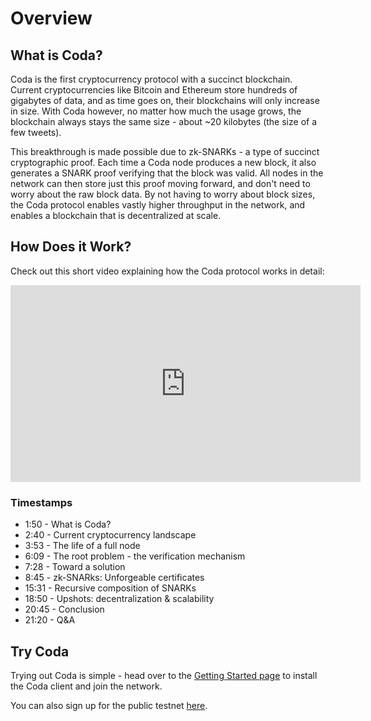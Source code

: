 # Overview

## What is Coda?

Coda is the first cryptocurrency protocol with a succinct blockchain. Current cryptocurrencies like Bitcoin and Ethereum store hundreds of gigabytes of data, and as time goes on, their blockchains will only increase in size. With Coda however, no matter how much the usage grows, the blockchain always stays the same size - about ~20 kilobytes (the size of a few tweets).

This breakthrough is made possible due to zk-SNARKs - a type of succinct cryptographic proof. Each time a Coda node produces a new block, it also generates a SNARK proof verifying that the block was valid. All nodes in the network can then store just this proof moving forward, and don't need to worry about the raw block data. By not having to worry about block sizes, the Coda protocol enables vastly higher throughput in the network, and enables a blockchain that is decentralized at scale.

## How Does it Work?

Check out this short video explaining how the Coda protocol works in detail:

<iframe id="youtube-iframe" width="560" height="315" src="https://www.youtube-nocookie.com/embed/eWVGATxEB6M?start=100&enablejsapi=1&rel=0" frameborder="0" allow="accelerometer; autoplay; encrypted-media; gyroscope; picture-in-picture" allowfullscreen></iframe>

### Timestamps

- <a onClick="seekTo(110)">1:50 - What is Coda?</a>
- <a onClick="seekTo(160)">2:40 - Current cryptocurrency landscape</a>
- <a onClick="seekTo(233)">3:53 - The life of a full node</a>
- <a onClick="seekTo(369)">6:09 - The root problem - the verification mechanism</a>
- <a onClick="seekTo(448)">7:28 - Toward a solution</a>
- <a onClick="seekTo(525)">8:45 - zk-SNARks: Unforgeable certificates</a>
- <a onClick="seekTo(931)">15:31 - Recursive composition of SNARKs</a>
- <a onClick="seekTo(1130)">18:50 - Upshots: decentralization & scalability</a>
- <a onClick="seekTo(1245)">20:45 - Conclusion</a>
- <a onClick="seekTo(1280)">21:20 - Q&A</a>

## Try Coda

Trying out Coda is simple - head over to the [Getting Started page](/docs/getting-started/) to install the Coda client and join the network.

You can also sign up for the public testnet [here](https://bit.ly/TestnetForm).

<script>
      var player;
      function onYouTubeIframeAPIReady() {
        player = new YT.Player('youtube-iframe', {
          events: {
            'onError': onPlayerError,
          }
        });
      }
      
      var tag = document.createElement('script');
      tag.src = "https://www.youtube.com/iframe_api";
      var firstScriptTag = document.getElementsByTagName('script')[0];
      firstScriptTag.parentNode.insertBefore(tag, firstScriptTag);

      function onPlayerError(event) {
        console.error("Error with Youtube player");
      }
      function seekTo(seconds) {
        player.seekTo(seconds);
      }
</script>
